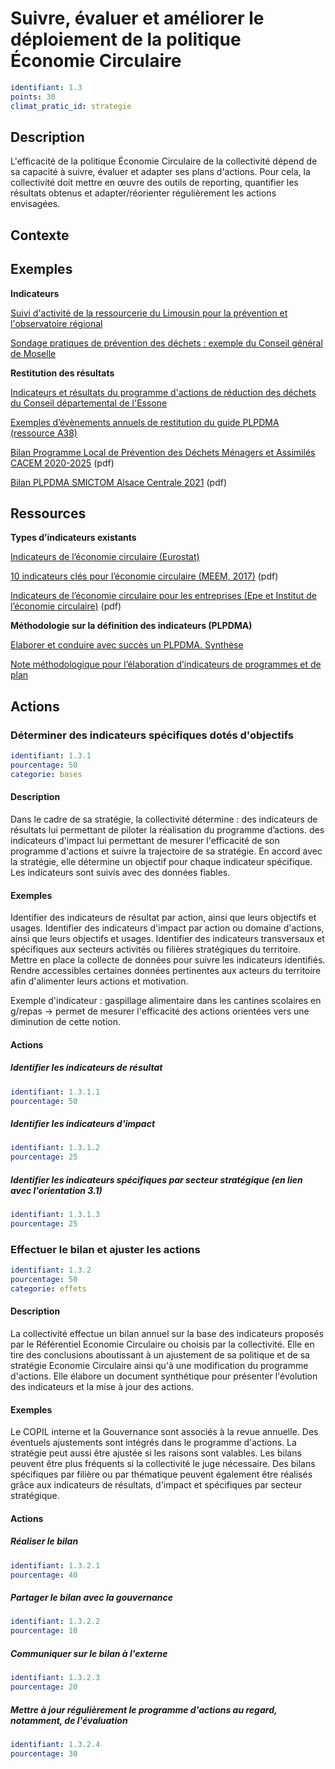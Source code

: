 # Suivre, évaluer et améliorer le déploiement de la politique Économie Circulaire
```yaml
identifiant: 1.3
points: 30
climat_pratic_id: strategie
```
## Description
L'efficacité de la politique Économie Circulaire de la collectivité dépend de sa capacité à suivre, évaluer et adapter ses plans d'actions. Pour cela, la collectivité doit mettre en œuvre des outils de reporting, quantifier les résultats obtenus et adapter/réorienter régulièrement les actions envisagées.

## Contexte

## Exemples

**Indicateurs**

<a href="https://optigede.ademe.fr/fiche/suivi-d-activite-pour-la-prevention-et-l-observatoire-regional">Suivi d'activité de la ressourcerie du Limousin pour la prévention et l'observatoire régional</a>
 
<a href="https://optigede.ademe.fr/fiche/enquete-d-opinion-visant-mesurer-l-efficacite-des-actions-mises-en-place-dans-le-cadre-des-dis">Sondage pratiques de prévention des déchets : exemple du Conseil général de Moselle</a>

**Restitution des résultats**

<a href="https://optigede.ademe.fr/fiche/programme-dactions-de-reduction-des-dechets-produits-par-le-conseil-departemental">Indicateurs et résultats du programme d'actions de réduction des déchets du Conseil départemental de l'Essone</a>
 
<a href="https://optigede.ademe.fr/plan-programme-prevention">Exemples d’évènements annuels de restitution du guide PLPDMA (ressource A38)</a>

<a href="https://www.cacem.fr/wp-content/uploads/2022/08/Bilan-PLPDMA-2020-2021.pdf">Bilan Programme Local de Prévention des Déchets 
Ménagers et Assimilés CACEM 2020-2025</a> (pdf)

<a href="https://www.cacem.fr/wp-content/uploads/2022/08/Bilan-PLPDMA-2020-2021.pdf">Bilan PLPDMA SMICTOM Alsace Centrale 2021</a> (pdf)

## Ressources

**Types d’indicateurs existants**

<a href="https://ec.europa.eu/eurostat/fr/web/circular-economy/indicators">Indicateurs de l’économie circulaire (Eurostat)</a>

<a href="https://www.statistiques.developpement-durable.gouv.fr/sites/default/files/2018-10/datalab-18-economie-circulaire-edition-2017-c.pdf">10 indicateurs clés pour l’économie circulaire (MEEM, 2017)</a> (pdf)

<a href="https://institut-economie-circulaire.fr/wp-content/uploads/2018/10/2018_indicateurs_economie_circulaire_entreprises.pdf">Indicateurs de l’économie circulaire pour les entreprises (Epe et Institut de l’économie circulaire)</a> (pdf)

**Méthodologie sur la définition des indicateurs (PLPDMA)**

<a href="https://librairie.ademe.fr/dechets-economie-circulaire/1736-elaborer-et-conduire-avec-succes-un-plpdma-synthese.html">Elaborer et conduire avec succès un PLPDMA. Synthèse</a>

<a href="http://www.plpdma-guide-ademe.fr/identifier-des-objectifs-strategiques-pour-le-plpdma-1.3.2.1.html">Note méthodologique pour l’élaboration d’indicateurs de programmes et de plan</a>


## Actions
### Déterminer des indicateurs spécifiques dotés d'objectifs
```yaml
identifiant: 1.3.1
pourcentage: 50
categorie: bases
```
#### Description
Dans le cadre de sa stratégie, la collectivité détermine : 
des indicateurs de résultats lui permettant de piloter la réalisation du programme d’actions.
des indicateurs d'impact lui permettant de mesurer l'efficacité de son programme d'actions et suivre la trajectoire de sa stratégie.
En accord avec la stratégie, elle détermine un objectif pour chaque indicateur spécifique.
Les indicateurs sont suivis avec des données fiables.

#### Exemples
Identifier des indicateurs de résultat par action, ainsi que leurs objectifs et usages.
Identifier des indicateurs d'impact par action ou domaine d'actions, ainsi que leurs objectifs et usages.
Identifier des indicateurs transversaux et spécifiques aux secteurs activités ou filières stratégiques du territoire.
Mettre en place la collecte de données pour suivre les indicateurs identifiés.
Rendre accessibles certaines données pertinentes aux acteurs du territoire afin d'alimenter leurs actions et motivation.

Exemple d'indicateur : gaspillage alimentaire dans les cantines scolaires en g/repas
→ permet de mesurer l'efficacité des actions orientées vers une diminution de cette notion.


#### Actions
##### Identifier les indicateurs de résultat
```yaml
identifiant: 1.3.1.1
pourcentage: 50
```

##### Identifier les indicateurs d'impact
```yaml
identifiant: 1.3.1.2
pourcentage: 25
```

##### Identifier les indicateurs spécifiques par secteur stratégique (en lien avec l'orientation 3.1)
```yaml
identifiant: 1.3.1.3
pourcentage: 25
```


### Effectuer le bilan et ajuster les actions
```yaml
identifiant: 1.3.2
pourcentage: 50
categorie: effets
```
#### Description
La collectivité effectue un bilan annuel sur la base des indicateurs  proposés par le Référentiel Economie Circulaire ou choisis par la collectivité. Elle en tire des conclusions aboutissant à un ajustement de sa politique et de sa stratégie Economie Circulaire ainsi qu'à une modification du programme d'actions.
Elle élabore un document synthétique pour présenter l'évolution des indicateurs et la mise à jour des actions.

#### Exemples
Le COPIL interne et la Gouvernance sont associés à la revue annuelle. Des éventuels ajustements sont intégrés dans le programme d'actions. La stratégie peut aussi être ajustée si les raisons sont valables.
Les bilans peuvent être plus fréquents si la collectivité le juge nécessaire.
Des bilans spécifiques par filière ou par thématique peuvent également être réalisés grâce aux indicateurs de résultats, d'impact et spécifiques par secteur stratégique.


#### Actions
##### Réaliser le bilan 
```yaml
identifiant: 1.3.2.1
pourcentage: 40
```

##### Partager le bilan avec la gouvernance
```yaml
identifiant: 1.3.2.2
pourcentage: 10
```

##### Communiquer sur le bilan à l'externe
```yaml
identifiant: 1.3.2.3
pourcentage: 20
```

##### Mettre à jour régulièrement le programme d'actions au regard, notamment, de l'évaluation
```yaml
identifiant: 1.3.2.4
pourcentage: 30
```


